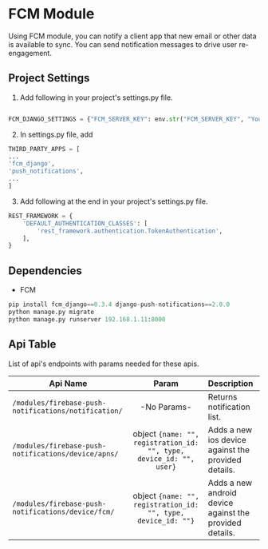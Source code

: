 # FCM Module
Using FCM module, you can notify a client app that new email or other data is available to sync. You can send notification messages to drive user re-engagement.

## Project Settings

1. Add following in your project's settings.py file.

```py

FCM_DJANGO_SETTINGS = {"FCM_SERVER_KEY": env.str("FCM_SERVER_KEY", "Your FCM Server Key")}

```

2. In settings.py file, add

```py
THIRD_PARTY_APPS = [
...
'fcm_django',
'push_notifications',
...
]
```

3. Add following at the end in your project's settings.py file.

```py
REST_FRAMEWORK = {
    'DEFAULT_AUTHENTICATION_CLASSES': [
        'rest_framework.authentication.TokenAuthentication',
    ],
}
```
## Dependencies

-  FCM
```py
pip install fcm_django==0.3.4 django-push-notifications==2.0.0
python manage.py migrate
python manage.py runserver 192.168.1.11:8000
```

## Api Table
List of api's endpoints with params needed for these apis.

| Api Name                       | Param        | Description                                                    |
| ------------------------------ |:------------:|:---------------------------------------------------------------|
| `/modules/firebase-push-notifications/notification/`| -No Params-  | Returns notification list. |
| `/modules/firebase-push-notifications/device/apns/`|  object `{name: "", registration_id: "", type, device_id: "", user}`  |Adds a new ios device against the provided details.|
| `/modules/firebase-push-notifications/device/fcm/`|  object `{name: "", registration_id: "", type, device_id: ""}`  |Adds a new android device against the provided details.|

